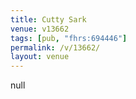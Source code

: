 ```yaml
---
title: Cutty Sark
venue: v13662
tags: [pub, "fhrs:694446"]
permalink: /v/13662/
layout: venue
---
```

null